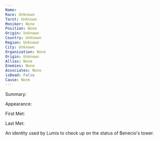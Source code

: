 ```yaml
---
Name: 
Race: Unknown
Tarot: Unknown
Moniker: None
Position: None
Origin: Unknown
Country: Unknown
Region: Unknown
City: Unknown
Organization: None
Origin: Unknown
Allies: None
Enemies: None
Associates: None
isDead: False
Cause: None
---
```

Summary:

Appearance: 

First Met: 

Last Met: 

An identity used by Lumis to check up on the status of Benecio's tower. 